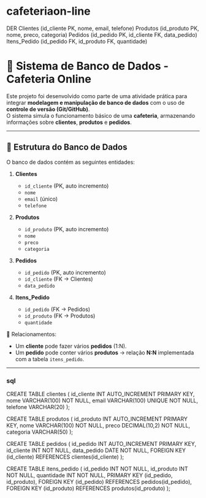 # cafeteriaon-line

DER
Clientes (id_cliente PK, nome, email, telefone)
Produtos (id_produto PK, nome, preco, categoria)
Pedidos (id_pedido PK, id_cliente FK, data_pedido)
Itens_Pedido (id_pedido FK, id_produto FK, quantidade)


# 🍵 Sistema de Banco de Dados - Cafeteria Online

Este projeto foi desenvolvido como parte de uma atividade prática para integrar **modelagem e manipulação de banco de dados** com o uso de **controle de versão (Git/GitHub)**.  
O sistema simula o funcionamento básico de uma **cafeteria**, armazenando informações sobre **clientes**, **produtos** e **pedidos**.

---

## 📌 Estrutura do Banco de Dados

O banco de dados contém as seguintes entidades:

1. **Clientes**
   - `id_cliente` (PK, auto incremento)
   - `nome`
   - `email` (único)
   - `telefone`

2. **Produtos**
   - `id_produto` (PK, auto incremento)
   - `nome`
   - `preco`
   - `categoria`

3. **Pedidos**
   - `id_pedido` (PK, auto incremento)
   - `id_cliente` (FK → Clientes)
   - `data_pedido`

4. **Itens_Pedido**
   - `id_pedido` (FK → Pedidos)
   - `id_produto` (FK → Produtos)
   - `quantidade`

🔗 Relacionamentos:
- Um **cliente** pode fazer vários **pedidos** (1:N).
- Um **pedido** pode conter vários **produtos** → relação **N:N** implementada com a tabela `itens_pedido`.

---

### sql
CREATE TABLE clientes (
    id_cliente INT AUTO_INCREMENT PRIMARY KEY,
    nome VARCHAR(100) NOT NULL,
    email VARCHAR(100) UNIQUE NOT NULL,
    telefone VARCHAR(20)
);

CREATE TABLE produtos (
    id_produto INT AUTO_INCREMENT PRIMARY KEY,
    nome VARCHAR(100) NOT NULL,
    preco DECIMAL(10,2) NOT NULL,
    categoria VARCHAR(50)
);

CREATE TABLE pedidos (
    id_pedido INT AUTO_INCREMENT PRIMARY KEY,
    id_cliente INT NOT NULL,
    data_pedido DATE NOT NULL,
    FOREIGN KEY (id_cliente) REFERENCES clientes(id_cliente)
);

CREATE TABLE itens_pedido (
    id_pedido INT NOT NULL,
    id_produto INT NOT NULL,
    quantidade INT NOT NULL,
    PRIMARY KEY (id_pedido, id_produto),
    FOREIGN KEY (id_pedido) REFERENCES pedidos(id_pedido),
    FOREIGN KEY (id_produto) REFERENCES produtos(id_produto)
);
